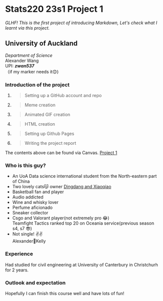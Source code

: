 # **Stats220 23s1 Project 1**
*GLHF! This is the first project of introducing Markdown, Let's check what I learnt via this project.*  

## **University of Auckland** 
*Department of Science*         
Alexander Wang      
UPI: ***zwan537***        
   （if my marker needs it:blush:)

### Introduction of the project
1. >Setting up a GitHub account and repo
2. >Meme creation
3. >Animated GIF creation
4. >HTML creation
5. >Setting up Github Pages
6. >Writing the project report 
                                                                                                                                       
The contents above can be found via Canvas. [Project 1](https://www.stat.auckland.ac.nz/~fergusson/stats220_S123/project1.php)

### Who is this guy?
- An UoA Data science international student from the North-eastern part of China
- Two lovely cats:kissing_cat: owner [Dingdang and Xiaoqiao](https://i.imgur.com/qPp2hkp.jpeg)
- Basketball fan and player
- Audio addicted
- Wine and whisky lover
- Perfume aficionado
- Sneaker collector
- Csgo and Valorant player(not extremely pro :joy:)       
  Teamfight Tactics ranked top 20 on Oceania service(previous season s4, s7 :sunglasses:)
- Not single! :v::v:        
  Alexander:sparkling_heart:Kelly
  
### Experience
Had studied for civil engineering at University of Canterbury in Christchurh for 2 years. 

### Outlook and expectation
Hopefully I can finish this course well and have lots of fun!

